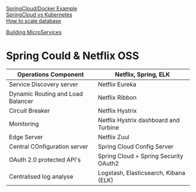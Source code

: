 [SpringCloud/Docker Example](https://dzone.com/articles/microservice-architecture-with-spring-cloud-and-do)  
[SpringCloud vs Kubernetes](https://dzone.com/articles/deploying-microservices-spring-cloud-vs-kubernetes)  
[How to scale database](http://realscale.cloud66.com/database-server-scaling-strategies/)  

[Building MicroServices](http://callistaenterprise.se/blogg/teknik/2015/05/20/blog-series-building-microservices/)

# Spring Could & Netflix OSS

| Operations Component | Netflix, Spring, ELK |
|------------------------|------------------------|
| Service Discovery server | Netflix Eureka |
| Dynamic Routing and Load Balancer | Netflix Ribbon |
| Circuit Breaker | Netflix Hystrix |
| Monitoring | Netflix Hystrix dashboard and Turbine |
| Edge Server | Netflix Zuul |
| Central COnfiguration server | Spring Cloud Config Server |
| OAuth 2.0 protected API's | Spring Cloud + Spring Security OAuth2 |
| Centralised log analyse | Logstash, Elasticsearch, Kibana (ELK) |

